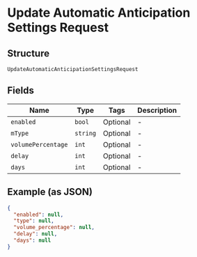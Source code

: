 
# Update Automatic Anticipation Settings Request

## Structure

`UpdateAutomaticAnticipationSettingsRequest`

## Fields

| Name | Type | Tags | Description |
|  --- | --- | --- | --- |
| `enabled` | `bool` | Optional | - |
| `mType` | `string` | Optional | - |
| `volumePercentage` | `int` | Optional | - |
| `delay` | `int` | Optional | - |
| `days` | `int` | Optional | - |

## Example (as JSON)

```json
{
  "enabled": null,
  "type": null,
  "volume_percentage": null,
  "delay": null,
  "days": null
}
```

